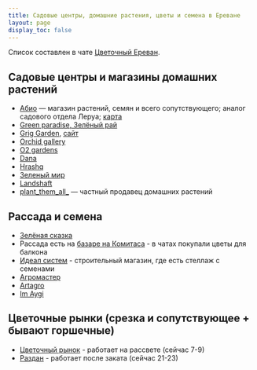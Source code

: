 ```yaml
---
title: Садовые центры, домашние растения, цветы и семена в Ереване
layout: page
display_toc: false
---
```


Список составлен в чате <i class="fa-brands fa-telegram"></i> [Цветочный Ереван](https://t.me/fitoErevan).

## Садовые центры и магазины домашних растений

- [Абио](https://abio.am/ru) — магазин растений, семян и всего сопутствующего; аналог садового отдела Леруа; [карта](https://yandex.ru/maps/org/183476905690)
- [Green paradise, Зелёный рай](https://yandex.ru/maps/org/82855195928)
- [Grig Garden](https://yandex.ru/maps/org/3350888498), [сайт](https://griggarden.am)
- [Orchid gallery](https://yandex.ru/maps/org/orchid_gallery/205377610191)
- [O2 gardens](https://instagram.com/o2_gardens_)
- [Dana](https://instagram.com/dana_homedecorplants)
- [Hrashq](https://hrashq.am/ru)
- [Зеленый мир](https://www.yell.am/МАГАЗИН-РАСТЕНИЙ-ЗЕЛЕНЫЙ-МИР--60681)
- [Landshaft](https://landshaft.am/ru)
- [plant_them_all_](https://www.instagram.com/plant_them_all_/) — частный продавец домашних растений

## Рассада и семена

- [Зелёная сказка](https://yandex.ru/maps/org/72887703404)
- Рассада есть на [базаре на Комитаса](https://yandex.ru/maps/org/rynok_2/172601704526/) - в чатах покупали цветы для балкона
- [Идеал систем](https://yandex.ru/maps/-/CCUWIWUk8C) - строительный магазин, где есть стеллаж с семенами
- [Агромастер](https://www.facebook.com/agromaster.am)
- [Artagro](https://www.facebook.com/artagroarmenia/)
- [Im Aygi](https://www.facebook.com/ImAygi/)

## Цветочные рынки (срезка и сопутствующее + бывают горшечные)

- [Цветочный рынок](https://yandex.ru/maps/org/5936860206) - работает на рассвете (сейчас 7-9)
- [Раздан](https://yandex.ru/maps/org/231695949358) - работает после заката (сейчас 21-23)
